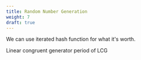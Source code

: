 ```yaml
---
title: Random Number Generation
weight: 7
draft: true
---
```


We can use iterated hash function for what it's worth.

Linear congruent generator
period of LCG

